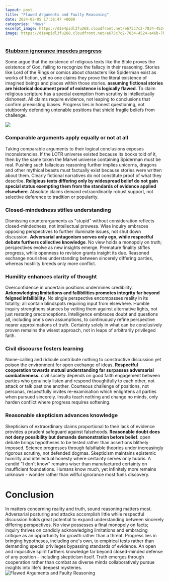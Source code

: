```yaml
---
layout: post
title: "Flawed Arguments and Faulty Reasoning"
date: 2024-02-05 17:38:47 +0000
categories: "News"
excerpt_image: https://d1e4pidl3fu268.cloudfront.net/e675c7c2-7834-4524-a46b-7b3d09263a4d/LogicalFallacyCover.crop_772x579_0,63.preview.jpg
image: https://d1e4pidl3fu268.cloudfront.net/e675c7c2-7834-4524-a46b-7b3d09263a4d/LogicalFallacyCover.crop_772x579_0,63.preview.jpg
---
```


### [Stubborn ignorance impedes progress](https://yt.io.vn/collection/agarwal)
Some argue that the existence of religious texts like the Bible proves the existence of God, failing to recognize the fallacy in their reasoning. Stories like Lord of the Rings or comics about characters like Spiderman exist as works of fiction, yet no one claims they prove the literal existence of imagined beings and places within those stories. **assuming fictional stories are historical document proof of existence is logically flawed**. To claim religious scripture has a special exemption from scrutiny is intellectually dishonest. All claims require evidence, not leaping to conclusions that confirm preexisting biases. Progress lies in honest questioning, not stubbornly defending untenable positions that shield fragile beliefs from challenge. 

![](https://assets.ltkcontent.com/images/98936/types-of-fallacies_49ac44576e.jpg)
### **Comparable arguments apply equally or not at all**  
Taking comparable arguments to their logical conclusions exposes inconsistencies. If the LOTR universe existed because its books told of it, then by the same token the Marvel universe containing Spiderman must be real. Pushing such fallacious reasoning further implies unicorns, dragons and other mythical beasts must factually exist because stories were written about them. Clearly fictional narratives do not constitute proof of what they describe. **Religious texts differing only by widespread belief do not gain special status exempting them from the standards of evidence applied elsewhere**. Absolute claims demand extraordinarily robust support, not selective deference to tradition or popularity.
### **Closed-mindedness stifles understanding**
Dismissing counterarguments as "stupid" without consideration reflects closed-mindedness, not intellectual prowess. Wise inquiry embraces opposing perspectives to further illuminate issues, not shut down discussion. **Adversarial antagonism serves only ego, while respectful debate furthers collective knowledge**. No view holds a monopoly on truth; perspectives evolve as new insights emerge. Premature finality stifles progress, while openness to revision grants insight its due. Reasoned exchange nourishes understanding between sincerely differing parties, whereas hostility breeds only more conflict.
### **Humility enhances clarity of thought**  
Overconfidence in uncertain positions undermines credibility. **Acknowledging limitations and fallibilities promotes integrity far beyond feigned infallibility**. No single perspective encompasses reality in its totality; all contain blindspots requiring input from elsewhere. Humble inquiry strengthens stances by vetting them against alternative lights, not just restating preconceptions. Intelligence embraces doubt and questions all, including one's own assumptions, to continuously refine perspective nearer approximations of truth. Certainty solely in what can be conclusively proven remains the wisest approach, not in leaps of arbitrarily privileged faith.
### **Civil discourse fosters learning**
Name-calling and ridicule contribute nothing to constructive discussion yet poison the environment for open exchange of ideas. **Respectful cooperation towards mutual understanding far surpasses adversarial combativeness.** civil society depends on good faith engagement between parties who genuinely listen and respond thoughtfully to each other, not attack or talk past one another. Courteous challenge of positions, not personas, respectfully invites re-examination which enlightens all parties when pursued sincerely. Insults teach nothing and change no minds, only harden conflict where progress requires softening.
### **Reasonable skepticism advances knowledge**  
Skepticism of extraordinary claims proportional to their lack of evidence provides a prudent safeguard against falsehoods. **Reasonable doubt does not deny possibility but demands demonstration before belief.** open debate brings hypotheses to be tested rather than assertions blithely imposed. Science progresses through falsifiable theories under increasingly rigorous scrutiny, not defended dogmas. Skepticism maintains epistemic humility and intellectual honesty where certainty serves only hubris. A candid "I don't know" remains wiser than manufactured certainty on insufficient foundations. Humans know much, yet infinitely more remains unknown - wonder rather than willful ignorance most fuels discovery. 
# Conclusion
In matters concerning reality and truth, sound reasoning matters most. Adversarial posturing and attacks accomplish little while respectful discussion holds great potential to expand understanding between sincerely differing perspectives. No view possesses a final monopoly on facts; inquiry thrives on candidly acknowledging limitations and embracing critique as an opportunity for growth rather than a threat. Progress lies in bringing hypotheses, including one's own, to empirical tests rather than demanding special privileges bypassing standards of evidence. An open and inquisitive spirit furthers knowledge far beyond closed-minded defense of any position - including skepticism itself. Truth emerges through cooperation rather than combat as diverse minds collaboratively pursue insights into life's deepest mysteries.
![Flawed Arguments and Faulty Reasoning](https://d1e4pidl3fu268.cloudfront.net/e675c7c2-7834-4524-a46b-7b3d09263a4d/LogicalFallacyCover.crop_772x579_0,63.preview.jpg)